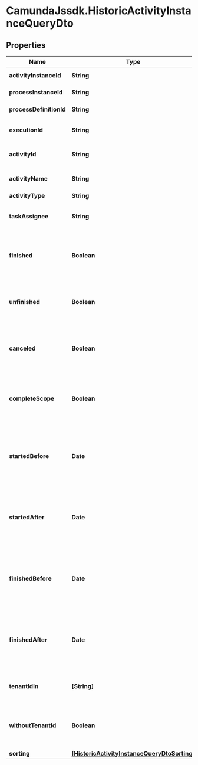 # CamundaJssdk.HistoricActivityInstanceQueryDto

## Properties

Name | Type | Description | Notes
------------ | ------------- | ------------- | -------------
**activityInstanceId** | **String** | Filter by activity instance id. | [optional] 
**processInstanceId** | **String** | Filter by process instance id. | [optional] 
**processDefinitionId** | **String** | Filter by process definition id. | [optional] 
**executionId** | **String** | Filter by the id of the execution that executed the activity instance. | [optional] 
**activityId** | **String** | Filter by the activity id (according to BPMN 2.0 XML). | [optional] 
**activityName** | **String** | Filter by the activity name (according to BPMN 2.0 XML). | [optional] 
**activityType** | **String** | Filter by activity type. | [optional] 
**taskAssignee** | **String** | Only include activity instances that are user tasks and assigned to a given user. | [optional] 
**finished** | **Boolean** | Only include finished activity instances. Value may only be &#x60;true&#x60;, as &#x60;false&#x60; behaves the same as when the property is not set. | [optional] 
**unfinished** | **Boolean** | Only include unfinished activity instances. Value may only be &#x60;true&#x60;, as &#x60;false&#x60; behaves the same as when the property is not set. | [optional] 
**canceled** | **Boolean** | Only include canceled activity instances. Value may only be &#x60;true&#x60;, as &#x60;false&#x60; behaves the same as when the property is not set. | [optional] 
**completeScope** | **Boolean** | Only include activity instances which completed a scope. Value may only be &#x60;true&#x60;, as &#x60;false&#x60; behaves the same as when the property is not set. | [optional] 
**startedBefore** | **Date** | Restrict to instances that were started before the given date. By [default](https://docs.camunda.org/manual/7.14/reference/rest/overview/date-format/), the date must have the format &#x60;yyyy-MM-dd&#39;T&#39;HH:mm:ss.SSSZ&#x60;, e.g., &#x60;2013-01-23T14:42:45.000+0200&#x60;. | [optional] 
**startedAfter** | **Date** | Restrict to instances that were started after the given date. By [default](https://docs.camunda.org/manual/7.14/reference/rest/overview/date-format/), the date must have the format &#x60;yyyy-MM-dd&#39;T&#39;HH:mm:ss.SSSZ&#x60;, e.g., &#x60;2013-01-23T14:42:45.000+0200&#x60;. | [optional] 
**finishedBefore** | **Date** | Restrict to instances that were finished before the given date. By [default](https://docs.camunda.org/manual/7.14/reference/rest/overview/date-format/), the date must have the format &#x60;yyyy-MM-dd&#39;T&#39;HH:mm:ss.SSSZ&#x60;, e.g., &#x60;2013-01-23T14:42:45.000+0200&#x60;. | [optional] 
**finishedAfter** | **Date** | Restrict to instances that were finished after the given date. By [default](https://docs.camunda.org/manual/7.14/reference/rest/overview/date-format/), the date must have the format &#x60;yyyy-MM-dd&#39;T&#39;HH:mm:ss.SSSZ&#x60;, e.g., &#x60;2013-01-23T14:42:45.000+0200&#x60;. | [optional] 
**tenantIdIn** | **[String]** | Must be a JSON array of Strings. An activity instance must have one of the given tenant ids. | [optional] 
**withoutTenantId** | **Boolean** | Only include historic activity instances that belong to no tenant. Value may only be &#x60;true&#x60;, as &#x60;false&#x60; is the default behavior. | [optional] 
**sorting** | [**[HistoricActivityInstanceQueryDtoSorting]**](HistoricActivityInstanceQueryDtoSorting.md) | Apply sorting of the result | [optional] 


